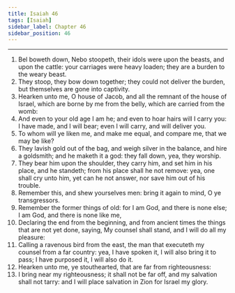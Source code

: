 ```yaml
---
title: Isaiah 46
tags: [Isaiah]
sidebar_label: Chapter 46
sidebar_position: 46
---
```


---
1. Bel boweth down, Nebo stoopeth, their idols were upon the beasts, and upon the cattle: your carriages were heavy loaden; they are a burden to the weary beast.
2. They stoop, they bow down together; they could not deliver the burden, but themselves are gone into captivity.
3. Hearken unto me, O house of Jacob, and all the remnant of the house of Israel, which are borne by me from the belly, which are carried from the womb:
4. And even to your old age I am he; and even to hoar hairs will I carry you: I have made, and I will bear; even I will carry, and will deliver you.
5. To whom will ye liken me, and make me equal, and compare me, that we may be like?
6. They lavish gold out of the bag, and weigh silver in the balance, and hire a goldsmith; and he maketh it a god: they fall down, yea, they worship.
7. They bear him upon the shoulder, they carry him, and set him in his place, and he standeth; from his place shall he not remove: yea, one shall cry unto him, yet can he not answer, nor save him out of his trouble.
8. Remember this, and shew yourselves men: bring it again to mind, O ye transgressors.
9. Remember the former things of old: for I am God, and there is none else; I am God, and there is none like me,
10. Declaring the end from the beginning, and from ancient times the things that are not yet done, saying, My counsel shall stand, and I will do all my pleasure:
11. Calling a ravenous bird from the east, the man that executeth my counsel from a far country: yea, I have spoken it, I will also bring it to pass; I have purposed it, I will also do it.
12. Hearken unto me, ye stouthearted, that are far from righteousness:
13. I bring near my righteousness; it shall not be far off, and my salvation shall not tarry: and I will place salvation in Zion for Israel my glory.